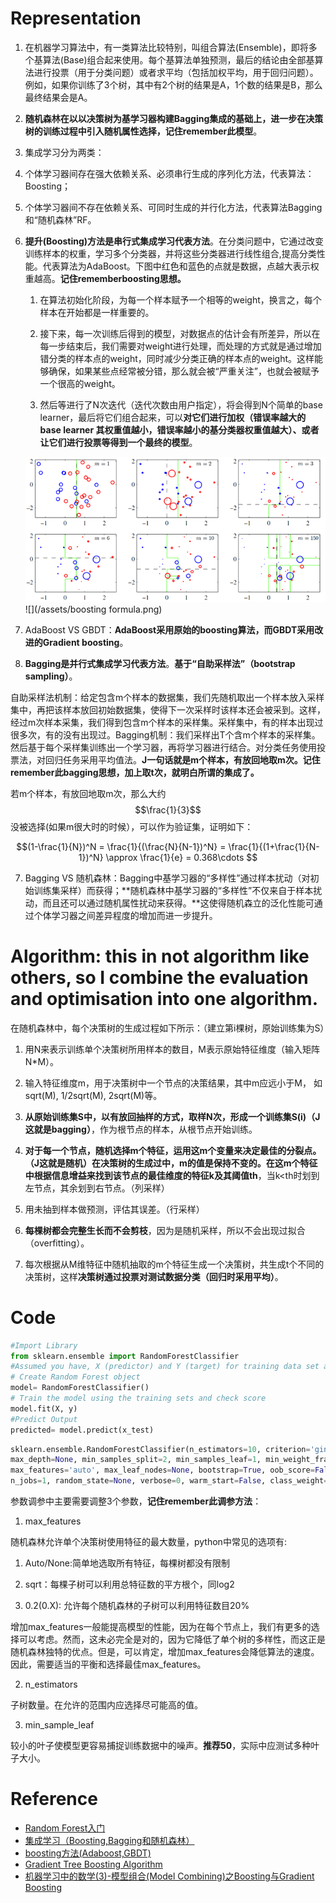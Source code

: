 # Representation

1. 在机器学习算法中，有一类算法比较特别，叫组合算法\(Ensemble\)，即将多个基算法\(Base\)组合起来使用。每个基算法单独预测，最后的结论由全部基算法进行投票（用于分类问题）或者求平均（包括加权平均，用于回归问题）。例如，如果你训练了3个树，其中有2个树的结果是A，1个数的结果是B，那么最终结果会是A。

2. **随机森林在以以决策树为基学习器构建Bagging集成的基础上，进一步在决策树的训练过程中引入随机属性选择，记住remember此模型**。

3. 集成学习分为两类：

  1. 个体学习器间存在强大依赖关系、必须串行生成的序列化方法，代表算法：Boosting；

  2. 个体学习器间不存在依赖关系、可同时生成的并行化方法，代表算法Bagging和“随机森林”RF。

4. **提升(Boosting)方法是串行式集成学习代表方法**。在分类问题中，它通过改变训练样本的权重，学习多个分类器，并将这些分类器进行线性组合,提高分类性能。代表算法为AdaBoost。下图中红色和蓝色的点就是数据，点越大表示权重越高。**记住rememberboosting思想。**

    1. 在算法初始化阶段，为每一个样本赋予一个相等的weight，换言之，每个样本在开始都是一样重要的。
    
    2. 接下来，每一次训练后得到的模型，对数据点的估计会有所差异，所以在每一步结束后，我们需要对weight进行处理，而处理的方式就是通过增加错分类的样本点的weight，同时减少分类正确的样本点的weight。这样能够确保，如果某些点经常被分错，那么就会被“严重关注”，也就会被赋予一个很高的weight。

    3. 然后等进行了N次迭代（迭代次数由用户指定），将会得到N个简单的base learner，最后将它们组合起来，可以**对它们进行加权（错误率越大的base learner 其权重值越小，错误率越小的基分类器权重值越大）、或者让它们进行投票等得到一个最终的模型**。

    ![](/assets/boosting.png)
    ![](/assets/boosting formula.png)

5. AdaBoost VS GBDT：**AdaBoost采用原始的boosting算法，而GBDT采用改进的Gradient boosting**。

6. **Bagging是并行式集成学习代表方法**。**基于“自助采样法”（bootstrap sampling）**。

  自助采样法机制：给定包含m个样本的数据集，我们先随机取出一个样本放入采样集中，再把该样本放回初始数据集，使得下一次采样时该样本还会被采到。这样，经过m次样本采集，我们得到包含m个样本的采样集。采样集中，有的样本出现过很多次，有的没有出现过。Bagging机制：我们采样出T个含m个样本的采样集。然后基于每个采样集训练出一个学习器，再将学习器进行结合。对分类任务使用投票法，对回归任务采用平均值法。**J一句话就是m个样本，有放回地取m次。记住remember此bagging思想，加上取t次，就明白所谓的集成了。**

  若m个样本，有放回地取m次，那么大约$$\frac{1}{3}$$没被选择(如果m很大时的时候），可以作为验证集，证明如下：
  
  $$(1-\frac{1}{N})^N = \frac{1}{(\frac{N}{N-1})^N} = \frac{1}{(1+\frac{1}{N-1})^N} \approx \frac{1}{e} = 0.368\cdots $$

7. Bagging VS 随机森林：Bagging中基学习器的“多样性”通过样本扰动（对初始训练集采样）而获得；**随机森林中基学习器的“多样性”不仅来自于样本扰动，而且还可以通过随机属性扰动来获得。**这使得随机森立的泛化性能可通过个体学习器之间差异程度的增加而进一步提升。


# Algorithm: this in not algorithm like others, so I combine the evaluation and optimisation into one algorithm.

在随机森林中，每个决策树的生成过程如下所示：（建立第i棵树，原始训练集为S）

1. 用N来表示训练单个决策树所用样本的数目，M表示原始特征维度（输入矩阵N\*M）。

2. 输入特征维度m，用于决策树中一个节点的决策结果，其中m应远小于M， 如sqrt\(M\), 1\/2sqrt\(M\), 2sqrt\(M\)等。

3. **从原始训练集S中，以有放回抽样的方式，取样N次，形成一个训练集S\(i\)（J这就是bagging）**，作为根节点的样本，从根节点开始训练。

4. **对于每一个节点，随机选择m个特征，运用这m个变量来决定最佳的分裂点。（J这就是随机）**在决策树的生成过中，m的值是保持不变的。在**这m个特征中根据信息增益来找到该节点的最佳维度的特征k及其阈值th**，当k&lt;th时划到左节点，其余划到右节点。（列采样）

5. 用未抽到样本做预测，评估其误差。（行采样）

6. **每棵树都会完整生长而不会剪枝**，因为是随机采样，所以不会出现过拟合（overfitting）。

7. 每次根据从M维特征中随机抽取的m个特征生成一个决策树，共生成t个不同的决策树，这样**决策树通过投票对测试数据分类（回归时采用平均）**。


# Code

```python
#Import Library
from sklearn.ensemble import RandomForestClassifier
#Assumed you have, X (predictor) and Y (target) for training data set and x_test(predictor) of test_dataset
# Create Random Forest object
model= RandomForestClassifier()
# Train the model using the training sets and check score
model.fit(X, y)
#Predict Output
predicted= model.predict(x_test)
```

```python
sklearn.ensemble.RandomForestClassifier(n_estimators=10, criterion='gini', 
max_depth=None, min_samples_split=2, min_samples_leaf=1, min_weight_fraction_leaf=0.0, 
max_features='auto', max_leaf_nodes=None, bootstrap=True, oob_score=False, 
n_jobs=1, random_state=None, verbose=0, warm_start=False, class_weight=None)
```

参数调参中主要需要调整3个参数，**记住remember此调参方法**：

1. max\_features

  随机森林允许单个决策树使用特征的最大数量，python中常见的选项有:

  1. Auto\/None:简单地选取所有特征，每棵树都没有限制

  2. sqrt：每棵子树可以利用总特征数的平方根个，同log2

  3. 0.2\(0.X\): 允许每个随机森林的子树可以利用特征数目20%


  增加max\_features一般能提高模型的性能，因为在每个节点上，我们有更多的选择可以考虑。然而，这未必完全是对的，因为它降低了单个树的多样性，而这正是随机森林独特的优点。但是，可以肯定，增加max\_features会降低算法的速度。因此，需要适当的平衡和选择最佳max\_features。

2. n\_estimators

  子树数量。在允许的范围内应选择尽可能高的值。

3. min\_sample\_leaf

  较小的叶子使模型更容易捕捉训练数据中的噪声。**推荐50**，实际中应测试多种叶子大小。


# Reference

* [Random Forest入门](https://www.zybuluo.com/hshustc/note/179319)
* [集成学习（Boosting,Bagging和随机森林）](http://blog.csdn.net/u014665416/article/details/51557318)
* [boosting方法(Adaboost,GBDT)](http://www.duzelong.com/wordpress/201509/archives1614/)
* [Gradient Tree Boosting Algorithm](http://www.csuldw.com/2015/08/19/2015-08-19%20GBDT/)
* [机器学习中的数学(3)-模型组合(Model Combining)之Boosting与Gradient Boosting](http://www.cnblogs.com/LeftNotEasy/archive/2011/01/02/machine-learning-boosting-and-gradient-boosting.html)